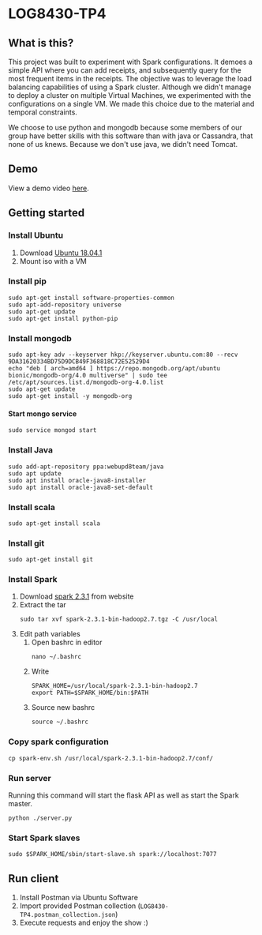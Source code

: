# LOG8430-TP4

## What is this?
This project was built to experiment with Spark configurations. It demoes a simple API where you can add receipts, and subsequently query for the most frequent items in the receipts. The objective was to leverage the load balancing capabilities of using a Spark cluster. Although we didn't manage to deploy a cluster on multiple Virtual Machines, we experimented with the configurations on a single VM. We made this choice due to the material and temporal constraints.

We choose to use python and mongodb because some members of our group have better skills with this software than with java or Cassandra, that none of us knews. Because we don't use java, we didn't need Tomcat.

## Demo
View a demo video [here](https://youtu.be/CxD-PIUVOQg).

## Getting started
### Install Ubuntu
1. Download [Ubuntu 18.04.1](https://www.ubuntu.com/download/desktop)
2. Mount iso with a VM

### Install pip
```
sudo apt-get install software-properties-common
sudo apt-add-repository universe
sudo apt-get update
sudo apt-get install python-pip
```



### Install mongodb
```
sudo apt-key adv --keyserver hkp://keyserver.ubuntu.com:80 --recv 9DA31620334BD75D9DCB49F368818C72E52529D4
echo "deb [ arch=amd64 ] https://repo.mongodb.org/apt/ubuntu bionic/mongodb-org/4.0 multiverse" | sudo tee /etc/apt/sources.list.d/mongodb-org-4.0.list
sudo apt-get update
sudo apt-get install -y mongodb-org
```

#### Start mongo service
```
sudo service mongod start
```

### Install Java
```
sudo add-apt-repository ppa:webupd8team/java
sudo apt update
sudo apt install oracle-java8-installer
sudo apt install oracle-java8-set-default
```

### Install scala
```
sudo apt-get install scala
```

### Install git
```
sudo apt-get install git
```

### Install Spark
1. Download [spark 2.3.1](https://www.apache.org/dyn/closer.lua/spark/spark-2.3.1/spark-2.3.1-bin-hadoop2.7.tgz) from website
2. Extract the tar
    ```
    sudo tar xvf spark-2.3.1-bin-hadoop2.7.tgz -C /usr/local
    ```
3. Edit path variables
    1. Open bashrc in editor
        ```
        nano ~/.bashrc
        ```
    2. Write
        ```
        SPARK_HOME=/usr/local/spark-2.3.1-bin-hadoop2.7
        export PATH=$SPARK_HOME/bin:$PATH
        ```
    3. Source new bashrc
        ```
        source ~/.bashrc
        ```

### Copy spark configuration
```
cp spark-env.sh /usr/local/spark-2.3.1-bin-hadoop2.7/conf/
```

### Run server
Running this command will start the flask API as well as start the Spark master.
```
python ./server.py
```

### Start Spark slaves
```
sudo $SPARK_HOME/sbin/start-slave.sh spark://localhost:7077
```

## Run client
1. Install Postman via Ubuntu Software
2. Import provided Postman collection (`LOG8430-TP4.postman_collection.json`)
3. Execute requests and enjoy the show :)
